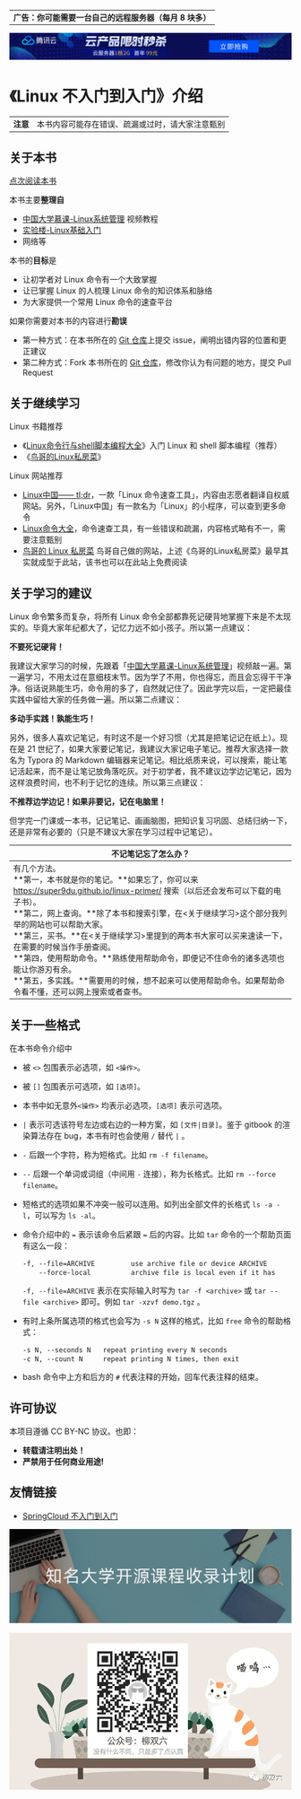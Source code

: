 <table>
    <tr><td><strong>广告：你可能需要一台自己的远程服务器（每月 8 块多）</strong></td></tr>
</table>

<a href="https://curl.qcloud.com/iTI9549b">![image-20201213232918801](assets/image-20201213232918801.png)</a>

# 《Linux 不入门到入门》介绍

<table>
    <tr>
        <td><strong>注意</strong></td>
        <td>本书内容可能存在错误、疏漏或过时，请大家注意甄别</td>
    </tr>
</table>

## 关于本书

[点次阅读本书](https://super9du.github.io/linux-primer/)

本书主要**整理自**

* [中国大学慕课-Linux系统管理](https://www.icourse163.org/course/NBCC-437004?tid=1002729007) 视频教程
* [实验楼-Linux基础入门](https://www.shiyanlou.com/courses/1)
* 网络等

本书的**目标**是

* 让初学者对 Linux 命令有一个大致掌握
* 让已掌握 Linux 的人梳理 Linux 命令的知识体系和脉络
* 为大家提供一个常用 Linux 命令的速查平台

如果你需要对本书的内容进行**勘误**

* 第一种方式：在本书所在的 [Git 仓库](https://github.com/super-9du/linux-primer)上提交 issue，阐明出错内容的位置和更正建议
* 第二种方式：Fork 本书所在的 [Git 仓库](https://github.com/super-9du/linux-primer)，修改你认为有问题的地方，提交 Pull Request

## 关于继续学习

Linux 书籍推荐

* 《[Linux命令行与shell脚本编程大全](https://www.douban.com/doubanapp/dispatch/book/26854226)》入门 Linux 和 shell 脚本编程（推荐）
* 《[鸟哥的Linux私房菜](https://www.douban.com/doubanapp/dispatch/book/30359954)》

Linux 网站推荐

* [Linux中国—— tl;dr](https://tldr.linux.cn/cmd/chown)，一款「Linux 命令速查工具」，内容由志愿者翻译自权威网站。另外，「Linux中国」有一款名为「Linux」的小程序，可以查到更多命令
* [Linux命令大全](https://man.linuxde.net/)，命令速查工具，有一些错误和疏漏，内容格式略有不一，需要注意甄别
* [鸟哥的 Linux 私房菜](http://linux.vbird.org/) 鸟哥自己做的网站，上述《鸟哥的Linux私房菜》最早其实就成型于此站，该书也可以在此站上免费阅读

## 关于学习的建议

Linux 命令繁多而复杂，将所有 Linux 命令全部都靠死记硬背地掌握下来是不太现实的。毕竟大家年纪都大了，记忆力远不如小孩子。所以第一点建议：

**不要死记硬背！**

我建议大家学习的时候，先跟着「[中国大学慕课-Linux系统管理](https://www.icourse163.org/course/NBCC-437004?tid=1002729007)」视频敲一遍。第一遍学习，不用太过在意细枝末节。因为学了不用，你也得忘，而且会忘得干干净净。俗话说熟能生巧，命令用的多了，自然就记住了。因此学完以后，一定把最佳实践中留给大家的任务做一遍。所以第二点建议：

**多动手实践！孰能生巧！**

另外，很多人喜欢记笔记，有时这不是一个好习惯（尤其是把笔记记在纸上）。现在是 21 世纪了，如果大家要记笔记，我建议大家记电子笔记。推荐大家选择一款名为 Typora 的 Markdown 编辑器来记笔记。相比纸质来说，可以搜索，能让笔记活起来，而不是让笔记放角落吃灰。对于初学者，我不建议边学边记笔记，因为这样浪费时间，也不利于记忆的连续。所以第三点建议：

**不推荐边学边记！如果非要记，记在电脑里！**

但学完一门课或一本书，记记笔记、画画脑图，把知识复习巩固、总结归纳一下，还是非常有必要的（只是不建议大家在学习过程中记笔记）。

| 不记笔记忘了怎么办？                                         |
| ------------------------------------------------------------ |
| 有几个方法。<br />**第一，本书就是你的笔记。**如果忘了，你可以来 https://super9du.github.io/linux-primer/ 搜索（以后还会发布可以下载的电子书）。<br />**第二，网上查询。**除了本书和搜索引擎，在<关于继续学习>这个部分我列举的网站也可以帮助大家。<br />**第三，买书。**在<关于继续学习>里提到的两本书大家可以买来速读一下，在需要的时候当作手册查阅。<br />**第四，使用帮助命令。**熟练使用帮助命令，即便记不住命令的诸多选项也能让你游刃有余。<br />**第五，多实践。**需要用的时候，想不起来可以使用帮助命令。如果帮助命令看不懂，还可以网上搜索或者查书。 |

## 关于一些格式

在本书命令介绍中

* 被 `<>` 包围表示必选项，如 `<操作>`。

* 被 `[]` 包围表示可选项，如 `[选项]`。

* 本书中如无意外`<操作>` 均表示必选项，`[选项]` 表示可选项。

* `|` 表示可选该符号左边或右边的一种方案，如 `[文件|目录]`。鉴于 gitbook 的渲染算法存在 bug，本书有时也会使用 `/` 替代 `|` 。

* `-` 后跟一个字符，称为短格式。比如 `rm -f filename`。

* `--` 后跟一个单词或词组（中间用 `-` 连接），称为长格式。比如 `rm --force filename`。

* 短格式的选项如果不冲突一般可以连用。如列出全部文件的长格式 `ls -a -l`，可以写为 `ls -al`。

* 命令介绍中的 `=` 表示该命令后紧跟 `=` 后的内容。比如 `tar` 命令的一个帮助页面有这么一段：

  ```
  -f, --file=ARCHIVE         use archive file or device ARCHIVE
      --force-local          archive file is local even if it has 
  ```

  `-f, --file=ARCHIVE` 表示在实际输入时写为 `tar -f <archive>` 或 `tar --file <archive>` 即可。例如 `tar -xzvf demo.tgz` 。
  
* 有时上条所属选项的格式也会写为 `-s N` 这样的格式，比如 `free` 命令的帮助格式：

  ```
  -s N, --seconds N   repeat printing every N seconds
  -c N, --count N     repeat printing N times, then exit
  ```

* bash 命令中上方和后方的 `#` 代表注释的开始，回车代表注释的结束。

## 许可协议

本项目遵循 CC BY-NC 协议。也即：

- **转载请注明出处！**
- **严禁用于任何商业用途!**

## 友情链接

- [SpringCloud 不入门到入门](https://github.com/super9du/mycloud2020)

[![知名大学开源课程收录计划](assets/知名大学开源课程收录计划.png)](https://github.com/super9du/ggs-ddu)

![img](assets/4281364.webp)